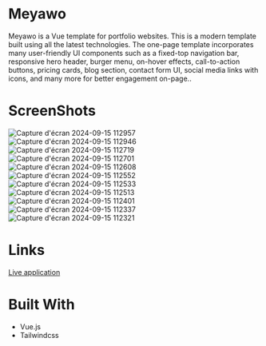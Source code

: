 # Meyawo
 
Meyawo is a Vue template for portfolio websites. This is a modern template built using all the latest technologies. The one-page template incorporates many user-friendly UI components such as a fixed-top navigation bar, responsive hero header, burger menu, on-hover effects, call-to-action buttons, pricing cards, blog section, contact form UI, social media links with icons, and many more for better engagement on-page..

# ScreenShots


![Capture d'écran 2024-09-15 112957](https://github.com/user-attachments/assets/54c36e7f-6a38-428a-86b4-b45df6bce4ce)
![Capture d'écran 2024-09-15 112946](https://github.com/user-attachments/assets/2b907794-d7a0-4967-a97c-16bedecb05c4)
![Capture d'écran 2024-09-15 112719](https://github.com/user-attachments/assets/cfed3638-b76d-4924-8dea-453d4804ef78)
![Capture d'écran 2024-09-15 112701](https://github.com/user-attachments/assets/d8d68e94-a7a6-4229-91e2-72ba3e02f4c4)
![Capture d'écran 2024-09-15 112608](https://github.com/user-attachments/assets/38069a3e-0405-4d37-a44e-a3a785fe0fc3)
![Capture d'écran 2024-09-15 112552](https://github.com/user-attachments/assets/8b870bd6-aacd-4a78-9720-8b26949395ee)
![Capture d'écran 2024-09-15 112533](https://github.com/user-attachments/assets/a31cba75-3e50-4e4a-afe7-f0e428a1873f)
![Capture d'écran 2024-09-15 112513](https://github.com/user-attachments/assets/45c3e340-957c-41be-a6ba-19b02dfd7584)
![Capture d'écran 2024-09-15 112401](https://github.com/user-attachments/assets/dcdd07e9-5bc7-407d-a934-b151d7394848)
![Capture d'écran 2024-09-15 112337](https://github.com/user-attachments/assets/cc1d99b3-00c6-4bf1-9e7e-ff835c46fdb0)
![Capture d'écran 2024-09-15 112321](https://github.com/user-attachments/assets/e74e95bf-64bb-42ec-83e1-9187458cd33d)

# Links




[ Live application ](https://statuesque-custard-55238c.netlify.app/)

# Built With

* Vue.js
* Tailwindcss
  

